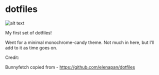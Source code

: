 # dotfiles

![alt text](https://github.com/CuteBlueRadio/dotfiles/blob/main/screenshot.png?raw=true)

My first set of dotfiles!

Went for a minimal monochrome-candy theme. Not much in here, but I'll add to it as time goes on.

Credit:

Bunnyfetch copied from - https://github.com/elenapan/dotfiles
